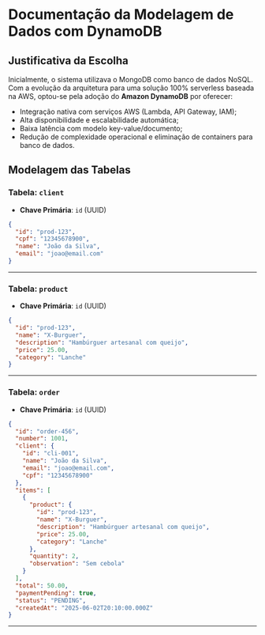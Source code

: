 # Documentação da Modelagem de Dados com DynamoDB

## Justificativa da Escolha

Inicialmente, o sistema utilizava o MongoDB como banco de dados NoSQL. Com a evolução da arquitetura para uma solução 100% serverless baseada na AWS, optou-se pela adoção do **Amazon DynamoDB** por oferecer:

* Integração nativa com serviços AWS (Lambda, API Gateway, IAM);
* Alta disponibilidade e escalabilidade automática;
* Baixa latência com modelo key-value/documento;
* Redução de complexidade operacional e eliminação de containers para banco de dados.

## Modelagem das Tabelas

### Tabela: `client`

* **Chave Primária**: `id` (UUID)

```json
{
  "id": "prod-123",
  "cpf": "12345678900",
  "name": "João da Silva",
  "email": "joao@email.com"
}
```

---

### Tabela: `product`

* **Chave Primária**: `id` (UUID)

```json
{
  "id": "prod-123",
  "name": "X-Burguer",
  "description": "Hambúrguer artesanal com queijo",
  "price": 25.00,
  "category": "Lanche"
}
```

---

### Tabela: `order`

* **Chave Primária**: `id` (UUID)

```json
{
  "id": "order-456",
  "number": 1001,
  "client": {
    "id": "cli-001",
    "name": "João da Silva",
    "email": "joao@email.com",
    "cpf": "12345678900"
  },
  "items": [
    {
      "product": {
        "id": "prod-123",
        "name": "X-Burguer",
        "description": "Hambúrguer artesanal com queijo",
        "price": 25.00,
        "category": "Lanche"
      },
      "quantity": 2,
      "observation": "Sem cebola"
    }
  ],
  "total": 50.00,
  "paymentPending": true,
  "status": "PENDING",
  "createdAt": "2025-06-02T20:10:00.000Z"
}
```

---
